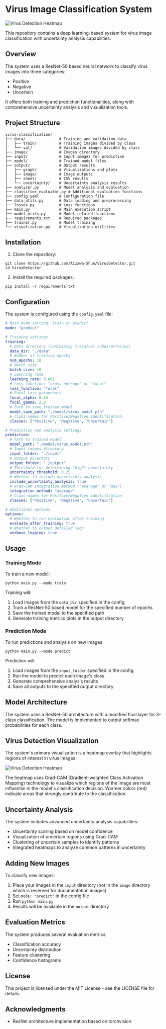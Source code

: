 # Virus Image Classification System

![Virus Detection Heatmap](./image/virus_detection_heatmap.png)

This repository contains a deep learning-based system for virus image classification with uncertainty analysis capabilities.

## Overview

The system uses a ResNet-50 based neural network to classify virus images into three categories:

- Positive
- Negative
- Uncertain

It offers both training and prediction functionalities, along with comprehensive uncertainty analysis and visualization tools.

## Project Structure

```
virus-classification/
├── data/               # Training and validation data
│   ├── train/          # Training images divided by class
│   └── val/            # Validation images divided by class
├── image/              # Images directory
├── input/              # Input images for prediction
├── model/              # Trained model files
├── output/             # Output results
│   ├── graph/          # Visualizations and plots
│   ├── image/          # Image outputs
│   ├── sheet/          # CSV results
│   └── uncertainty/    # Uncertainty analysis results
├── analyzer.py         # Model analysis and evaluation
├── classifier_evaluator.py # Additional evaluation functions
├── config.yaml         # Configuration file
├── data_utils.py       # Data loading and preprocessing
├── losses.py           # Loss functions
├── main.py             # Main execution script
├── model_utils.py      # Model-related functions
├── requirements.txt    # Required packages
├── trainer.py          # Model training
└── visualization.py    # Visualization utilities
```

## Installation

1. Clone the repository:

```
git clone https://github.com/Aizawa-Shun/VirusDetector.git
cd VirusDetector
```

2. Install the required packages:

```
pip install -r requirements.txt
```

## Configuration

The system is configured using the `config.yaml` file:

```yaml
# Main mode setting: train or predict
mode: "predict"

# Training settings
training:
  # Data directory (containing train/val subdirectories)
  data_dir: "./data"
  # Number of training epochs
  num_epochs: 10
  # Batch size
  batch_size: 16
  # Learning rate
  learning_rate: 0.001
  # Loss function: "cross_entropy" or "focal"
  loss_function: "focal"
  # Focal Loss parameters
  focal_alpha: 0.25
  focal_gamma: 2.0
  # Path to save trained model
  model_save_path: "./model/virus_model.pth"
  # Class names for Positive/Negative identification
  classes: ["Positive", "Negative", "Uncertain"]

# Prediction and analysis settings
prediction:
  # Path to trained model
  model_path: "./model/virus_model.pth"
  # Input images directory
  input_folder: "./input"
  # Output directory
  output_folder: "./output"
  # Threshold for determining "high" uncertainty
  uncertainty_threshold: 0.25
  # Whether to include uncertainty analysis
  include_uncertainty_analysis: true
  # Grad-CAM integration method ("average" or "max")
  integration_method: "average"
  # Class names for Positive/Negative identification
  classes: ["Positive", "Negative", "Uncertain"]

# Additional options
options:
  # Whether to run evaluation after training
  evaluate_after_training: true
  # Whether to output detailed logs
  verbose_logging: true
```

## Usage

### Training Mode

To train a new model:

```
python main.py --mode train
```

Training will:

1. Load images from the `data_dir` specified in the config
2. Train a ResNet-50 based model for the specified number of epochs
3. Save the trained model to the specified path
4. Generate training metrics plots in the output directory

### Prediction Mode

To run predictions and analysis on new images:

```
python main.py --mode predict
```

Prediction will:

1. Load images from the `input_folder` specified in the config
2. Run the model to predict each image's class
3. Generate comprehensive analysis results
4. Save all outputs to the specified output directory

## Model Architecture

The system uses a ResNet-50 architecture with a modified final layer for 3-class classification. The model is implemented to output softmax probabilities for each class.

## Virus Detection Visualization

The system's primary visualization is a heatmap overlay that highlights regions of interest in virus images:

![Virus Detection Heatmap](./image/virus_detection_heatmap.png)

The heatmap uses Grad-CAM (Gradient-weighted Class Activation Mapping) technology to visualize which regions of the image are most influential in the model's classification decision. Warmer colors (red) indicate areas that strongly contribute to the classification.

## Uncertainty Analysis

The system includes advanced uncertainty analysis capabilities:

- Uncertainty scoring based on model confidence
- Visualization of uncertain regions using Grad-CAM
- Clustering of uncertain samples to identify patterns
- Integrated heatmaps to analyze common patterns in uncertainty

## Adding New Images

To classify new images:

1. Place your images in the `input` directory (not in the `image` directory which is reserved for documentation images)
2. Set `mode: "predict"` in the config file
3. Run `python main.py`
4. Results will be available in the `output` directory

## Evaluation Metrics

The system produces several evaluation metrics:

- Classification accuracy
- Uncertainty distribution
- Feature clustering
- Confidence histograms

## License

This project is licensed under the MIT License - see the LICENSE file for details.

## Acknowledgments

- ResNet architecture implementation based on torchvision
